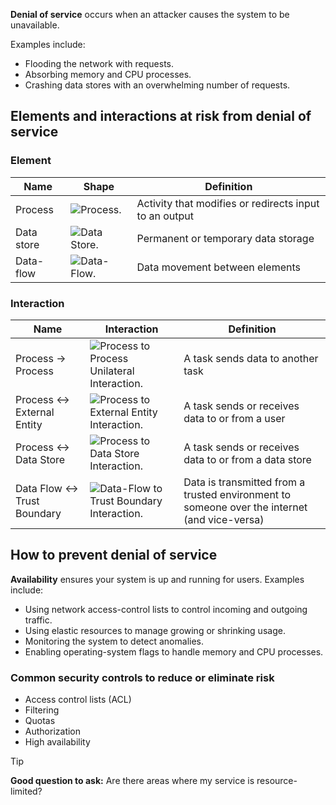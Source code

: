 **Denial of service** occurs when an attacker causes the system to be unavailable. 

Examples include:

- Flooding the network with requests.
- Absorbing memory and CPU processes.
- Crashing data stores with an overwhelming number of requests.

## Elements and interactions at risk from denial of service

### Element

|Name|Shape|Definition|
|----|-----|----------|
|Process|![Process.](../media/process50.png)|Activity that modifies or redirects input to an output|
|Data store|![Data Store.](../media/data-store50.png)|Permanent or temporary data storage|
|Data-flow|![Data-Flow.](../media/data-flow50.png)|Data movement between elements|

### Interaction

|Name|Interaction|Definition|
|----|-----------|----------|
|Process -> Process|![Process to Process Unilateral Interaction.](../media/process-process-unilateral.png)|A task sends data to another task|
|Process <-> External Entity|![Process to External Entity Interaction.](../media/process-externalentity.png)|A task sends or receives data to or from a user|
|Process <-> Data Store|![Process to Data Store Interaction.](../media/process-datastore.png)|A task sends or receives data to or from a data store|
|Data Flow <-> Trust Boundary|![Data-Flow to Trust Boundary Interaction.](../media/flow-trustboundary.png)|Data is transmitted from a trusted environment to someone over the internet (and vice-versa)|

## How to prevent denial of service

**Availability** ensures your system is up and running for users. Examples include:

- Using network access-control lists to control incoming and outgoing traffic.
- Using elastic resources to manage growing or shrinking usage.
- Monitoring the system to detect anomalies.
- Enabling operating-system flags to handle memory and CPU processes.

### Common security controls to reduce or eliminate risk

- Access control lists (ACL)
- Filtering
- Quotas
- Authorization
- High availability

> [!TIP]
> **Good question to ask:**
> Are there areas where my service is resource-limited?
